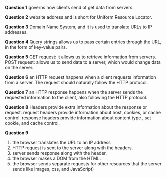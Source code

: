 **Question 1**
governs how clients send ot get data from servers.

**Question 2**
website address and is short for Uniform Resource Locator.

**Question 3**
Domain Name System, and it is used to translate URLs to IP addresses.

**Question 4**
Query strings allows us to pass certain entries through the URL, in the form of key-value pairs.

**Question 5**
GET request: it allows us to retrieve information from servers.
POST request: allows us to send data to a server, which would change data on the server.

**Question 6**
an HTTP request happens when a client requests information from a server. The request should naturally follow the HTTP protocol.

**Question 7**
an HTTP response happens when the server sends the requested information to the client, also following the HTTP protocol.

**Question 8**
Headers provide extra information about the response or request.
request headers provide information about host, cookies, or cache control.
response headers provide information about content type , set cookie, and cache control.

**Question 9**

1. the browser translates the URL to an IP address
2. HTTP request is sent to the server along with the headers.
3. server sends response along with the header.
4. the browser makes a DOM from the HTML.
5. the browser sends separate requests for other resources that the server sends like images, css, and JavaScript)
